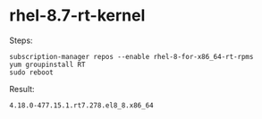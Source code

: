 # rhel-8.7-rt-kernel

Steps:

```
subscription-manager repos --enable rhel-8-for-x86_64-rt-rpms
yum groupinstall RT
sudo reboot
```

Result:
```
4.18.0-477.15.1.rt7.278.el8_8.x86_64
```
